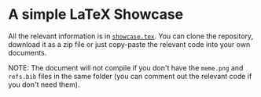 # A simple LaTeX Showcase

All the relevant information is in [`showcase.tex`](./showcase.tex). You can clone the repository, download it as a zip file or just copy-paste the relevant code into your own documents.

NOTE: The document will not compile if you don't have the `meme.png` and `refs.bib` files in the same folder (you can comment out the relevant code if you don't need them).
